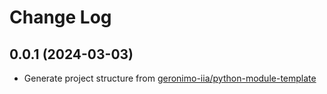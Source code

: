 # Change Log

## 0.0.1 (2024-03-03)

- Generate project structure from [geronimo-iia/python-module-template](https://github.com/geronimo-iia/python-module-template)
